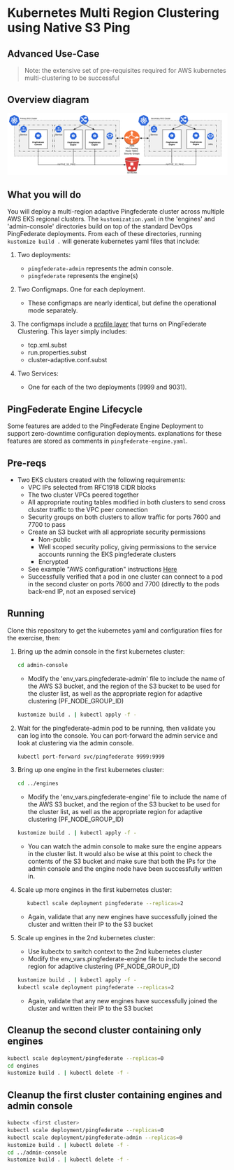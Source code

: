 # Kubernetes Multi Region Clustering using Native S3 Ping

## Advanced Use-Case

>Note: the extensive set of pre-requisites required for AWS kubernetes multi-clustering to be successful

## Overview diagram

![PingFederate AWS MultiRegion Deployment Diagram](images/pf_aws_overview_diagram.png)

## What you will do

You will deploy a multi-region adaptive Pingfederate cluster across multiple AWS EKS regional clusters.
The `kustomization.yaml` in the 'engines' and 'admin-console' directories build on top of the standard DevOps PingFederate deployments.
From each of these directories, running `kustomize build .`
will generate kubernetes yaml files that include:

1. Two deployments:
    - `pingfederate-admin` represents the admin console.
    - `pingfederate` represents the engine(s)

1. Two Configmaps. One for each deployment.
    - These configmaps are nearly identical, but define the operational mode separately.

1. The configmaps include a [profile layer](https://github.com/cjarmst00/pf-k8s-multi-region-clustering/tree/master/server_profiles/pf-k8s-multi-clustering-native-s3-ping) that turns on PingFederate Clustering. This layer simply includes:
    - tcp.xml.subst
    - run.properties.subst
    - cluster-adaptive.conf.subst

1. Two Services:
    - One for each of the two deployments (9999 and 9031).

## PingFederate Engine Lifecycle

Some features are added to the PingFederate Engine Deployment to support zero-downtime configuration deployments. explanations for these features are stored as comments in `pingfederate-engine.yaml`.

## Pre-reqs

- Two EKS clusters created with the following requirements:
  - VPC IPs selected from RFC1918 CIDR blocks
  - The two cluster VPCs peered together
  - All appropriate routing tables modified in both clusters to send cross cluster traffic to the VPC peer connection
  - Security groups on both clusters to allow traffic for ports 7600 and 7700 to pass
  - Create an S3 bucket with all appropriate security permissions
    - Non-public
    - Well scoped security policy, giving permissions to the service accounts running the EKS pingfederate clusters
    - Encrypted
  - See example "AWS configuration" instructions [Here](https://google.com)
  - Successfully verified that a pod in one cluster can connect to a pod in the second cluster on ports 7600 and 7700 (directly to the pods back-end IP, not an exposed service)

## Running

Clone this repository to get the kubernetes yaml and configuration files for the exercise, then:

1. Bring up the admin console in the first kubernetes cluster:

   ```bash
   cd admin-console
   ```

   - Modify the 'env_vars.pingfederate-admin' file to include the name of the AWS S3 bucket, and the region of the S3 bucket to be used for the cluster list, as well as the appropriate region for adaptive clustering (PF_NODE_GROUP_ID)

   ```bash
   kustomize build . | kubectl apply -f -
   ```

1. Wait for the pingfederate-admin pod to be running, then validate you can log into the console. You can port-forward the admin service and look at clustering via the admin console.

   ```bash
   kubectl port-forward svc/pingfederate 9999:9999
   ```

1. Bring up one engine in the first kubernetes cluster:

   ```bash
   cd ../engines
   ```

   - Modify the 'env_vars.pingfederate-engine' file to include the name of the AWS S3 bucket, and the region of the S3 bucket to be used for the cluster list, as well as the appropriate region for   adaptive clustering (PF_NODE_GROUP_ID)

   ```bash
   kustomize build . | kubectl apply -f -
   ```

   - You can watch the admin console to make sure the engine appears in the cluster list.   It would also be wise at this point to check the contents of the S3 bucket and make sure that both the IPs for the admin console and the engine node have been successfully written in.

1. Scale up more engines in the first kubernetes cluster:

   ```bash
      kubectl scale deployment pingfederate --replicas=2
   ```

   - Again, validate that any new engines have successfully joined the cluster and written their IP to the S3 bucket

1. Scale up engines in the 2nd kubernetes cluster:
   - Use kubectx to switch context to the 2nd kubernetes cluster
   - Modify the env_vars.pingfederate-engine file to include the second region for adaptive clustering
     (PF_NODE_GROUP_ID)

   ```bash
   kustomize build . | kubectl apply -f -
   kubectl scale deployment pingfederate --replicas=2
   ```

   - Again, validate that any new engines have successfully joined the cluster and written their IP to the S3 bucket

## Cleanup the second cluster containing only engines

```bash
kubectl scale deployment/pingfederate --replicas=0
cd engines
kustomize build . | kubectl delete -f -
```

## Cleanup the first cluster containing engines and admin console

```bash
kubectx <first cluster>
kubectl scale deployment/pingfederate --replicas=0
kubectl scale deployment/pingfederate-admin --replicas=0
kustomize build . | kubectl delete -f -
cd ../admin-console
kustomize build . | kubectl delete -f -
```
